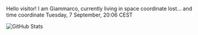 Hello visitor! I am Giammarco, currently living in space coordinate lost... and time coordinate Tuesday, 7 September, 20:06 CEST

![GitHub Stats](https://github-readme-stats.vercel.app/api?username=grcasanova)
